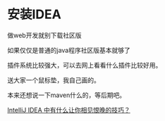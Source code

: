 # 安装IDEA

做web开发就别下载社区版

如果仅仅是普通的java程序社区版基本就够了

插件系统比较强大，可以去网上看看什么插件比较好用。

送大家一个鼠标垫，我自己画的。

本来还想说一下maven什么的，等后期吧。

[IntelliJ IDEA 中有什么让你相见恨晚的技巧？](https://www.zhihu.com/answer/1801807788)

